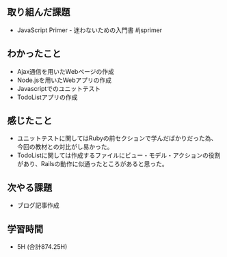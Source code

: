 ## 取り組んだ課題
- JavaScript Primer - 迷わないための入門書 #jsprimer

## わかったこと
- Ajax通信を用いたWebページの作成
- Node.jsを用いたWebアプリの作成
- Javascriptでのユニットテスト
- TodoListアプリの作成
  
## 感じたこと
- ユニットテストに関してはRubyの前セクションで学んだばかりだった為、今回の教材との対比がし易かった。
- TodoListに関しては作成するファイルにビュー・モデル・アクションの役割があり、Railsの動作に似通ったところがあると思った。
  
## 次やる課題  
- ブログ記事作成
  
## 学習時間  
- 5H (合計874.25H)
